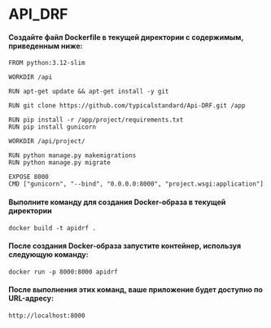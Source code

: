 # API_DRF

#### Cоздайте файл Dockerfile в текущей директории с содержимым, приведенным ниже:
```
FROM python:3.12-slim

WORKDIR /api

RUN apt-get update && apt-get install -y git

RUN git clone https://github.com/typicalstandard/Api-DRF.git /app

RUN pip install -r /app/project/requirements.txt
RUN pip install gunicorn

WORKDIR /api/project/

RUN python manage.py makemigrations
RUN python manage.py migrate

EXPOSE 8000
CMD ["gunicorn", "--bind", "0.0.0.0:8000", "project.wsgi:application"]
```
#### Выполните команду для создания Docker-образа в текущей директории 
```
docker build -t apidrf .
```
#### После создания Docker-образа запустите контейнер, используя следующую команду:
```
docker run -p 8000:8000 apidrf
```
#### После выполнения этих команд, ваше приложение будет доступно по URL-адресу:
```
http://localhost:8000
```
